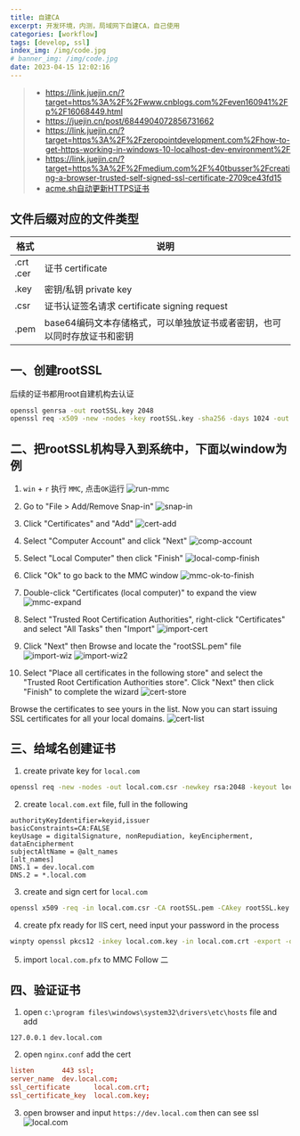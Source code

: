 ```yaml
---
title: 自建CA
excerpt: 开发环境，内测，局域网下自建CA，自己使用
categories: [workflow]
tags: [develop, ssl]
index_img: /img/code.jpg
# banner_img: /img/code.jpg
date: 2023-04-15 12:02:16
---
```


> - https://link.juejin.cn/?target=https%3A%2F%2Fwww.cnblogs.com%2Feven160941%2Fp%2F16068449.html
> - https://juejin.cn/post/6844904072856731662
> - https://link.juejin.cn/?target=https%3A%2F%2Fzeropointdevelopment.com%2Fhow-to-get-https-working-in-windows-10-localhost-dev-environment%2F
> - https://link.juejin.cn/?target=https%3A%2F%2Fmedium.com%2F%40tbusser%2Fcreating-a-browser-trusted-self-signed-ssl-certificate-2709ce43fd15
> - [acme.sh自动更新HTTPS证书](https://zhuanlan.zhihu.com/p/347064501)

## 文件后缀对应的文件类型

|  格式   | 说明  |
|  ----  | ----  |
| .crt<br>.cer  | 证书 certificate |
| .key | 密钥/私钥 private key |
| .csr  | 证书认证签名请求 certificate signing request |
| .pem  | base64编码文本存储格式，可以单独放证书或者密钥，也可以同时存放证书和密钥 |


## 一、创建rootSSL
后续的证书都用root自建机构去认证

```sh
openssl genrsa -out rootSSL.key 2048
openssl req -x509 -new -nodes -key rootSSL.key -sha256 -days 1024 -out rootSSL.pem
```

## 二、把rootSSL机构导入到系统中，下面以window为例

1. `win` + `r` 执行 `MMC`, 点击`OK`运行
![run-mmc](/img/develop/ca/run-mmc.png)

2. Go to "File > Add/Remove Snap-in"
![snap-in](/img/develop/ca/snap-in.png)

3. Click "Certificates" and "Add"
![cert-add](/img/develop/ca/cert-add.png)

4. Select "Computer Account" and click "Next"
![comp-account](/img/develop/ca/comp-account.png)

5. Select "Local Computer" then click "Finish"
![local-comp-finish](/img/develop/ca/local-comp-finish.png)

6. Click "Ok" to go back to the MMC window
![mmc-ok-to-finish](/img/develop/ca/mmc-ok-to-finish.png)

7. Double-click "Certificates (local computer)" to expand the view
![mmc-expand](/img/develop/ca/mcc-expand.png)

8.  Select "Trusted Root Certification Authorities", right-click "Certificates" and select "All Tasks" then "Import"
![import-cert](/img/develop/ca/import-certificate-into-Trusted-Root-Certification-Authorities.jpg)

9. Click "Next" then Browse and locate the "rootSSL.pem" file
![import-wiz](/img/develop/ca/import-wiz.png)
![import-wiz2](/img/develop/ca/import-wiz-2.png)

10. Select "Place all certificates in the following store" and select the "Trusted Root Certification Authorities store". Click "Next" then click "Finish" to complete the wizard
![cert-store](/img/develop/ca/cert-store.png)

Browse the certificates to see yours in the list.
Now you can start issuing SSL certificates for all your local domains.
![cert-list](/img/develop/ca/cert-list.png)

## 三、给域名创建证书

1. create private key for `local.com`
```sh
openssl req -new -nodes -out local.com.csr -newkey rsa:2048 -keyout local.com.key
```

2. create `local.com.ext` file, full in the following
```ext
authorityKeyIdentifier=keyid,issuer
basicConstraints=CA:FALSE
keyUsage = digitalSignature, nonRepudiation, keyEncipherment, dataEncipherment
subjectAltName = @alt_names
[alt_names]
DNS.1 = dev.local.com
DNS.2 = *.local.com
```

3. create and sign cert for `local.com`
```sh
openssl x509 -req -in local.com.csr -CA rootSSL.pem -CAkey rootSSL.key -CAcreateserial -out local.com.crt -days 1024 -sha256 -extfile local.com.ext
```

4. create pfx ready for IIS cert, need input your password in the process
```sh
winpty openssl pkcs12 -inkey local.com.key -in local.com.crt -export -out local.com.pfx
```

5. import `local.com.pfx` to MMC Follow 二

## 四、验证证书

1. open `c:\program files\windows\system32\drivers\etc\hosts` file and add
```host
127.0.0.1 dev.local.com
```

2. open `nginx.conf` add the cert
```conf
listen       443 ssl;
server_name  dev.local.com;
ssl_certificate      local.com.crt;
ssl_certificate_key  local.com.key;
```

3. open browser and input `https://dev.local.com` then can see ssl
![local.com](/img/develop/ca/local.com.jpg)